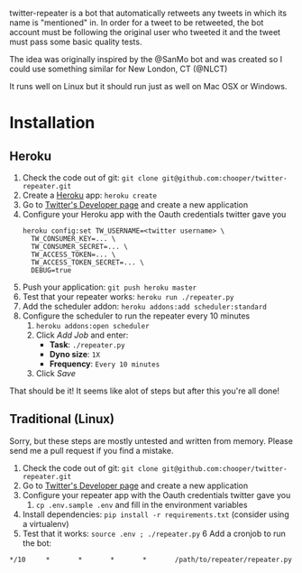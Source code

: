 twitter-repeater is a bot that automatically retweets any tweets in
which its name is "mentioned" in. In order for a tweet to be retweeted,
the bot account must be following the original user who tweeted it and the
tweet must pass some basic quality tests.

The idea was originally inspired by the @SanMo bot and was created so I
could use something similar for New London, CT (@NLCT)

It runs well on Linux but it should run just as well on Mac OSX or
Windows.

# Installation

## Heroku

1. Check the code out of git: `git clone git@github.com:chooper/twitter-repeater.git`
2. Create a [Heroku](http://www.heroku.com) app: `heroku create`
3. Go to [Twitter's Developer page](https://dev.twitter.com/apps) and create a new application
4. Configure your Heroku app with the Oauth credentials twitter gave you
   ```
   heroku config:set TW_USERNAME=<twitter username> \
     TW_CONSUMER_KEY=... \
     TW_CONSUMER_SECRET=... \
     TW_ACCESS_TOKEN=... \
     TW_ACCESS_TOKEN_SECRET=... \
     DEBUG=true
   ```
5. Push your application: `git push heroku master`
6. Test that your repeater works: `heroku run ./repeater.py`
7. Add the scheduler addon: `heroku addons:add scheduler:standard`
8. Configure the scheduler to run the repeater every 10 minutes
    1. `heroku addons:open scheduler`
    2. Click *Add Job* and enter:
        * **Task**: `./repeater.py`
        * **Dyno size**: `1X`
        * **Frequency**: `Every 10 minutes`
    3. Click *Save*

That should be it! It seems like alot of steps but after this you're all done!

## Traditional (Linux)

Sorry, but these steps are mostly untested and written from memory. Please send
me a pull request if you find a mistake.

1. Check the code out of git: `git clone git@github.com:chooper/twitter-repeater.git`
2. Go to [Twitter's Developer page](https://dev.twitter.com/apps) and create a new application
3. Configure your repeater app with the Oauth credentials twitter gave you
    1. `cp .env.sample .env` and fill in the environment variables
4. Install dependencies: `pip install -r requirements.txt` (consider using a virtualenv)
5. Test that it works: `source .env ; ./repeater.py`
6 Add a cronjob to run the bot:
  ```
  */10     *       *       *       *       /path/to/repeater/repeater.py
  ```

